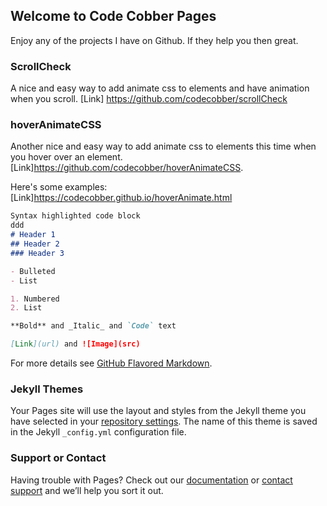 ## Welcome to Code Cobber Pages



Enjoy any of the projects I have on Github. If they help you then great.

### ScrollCheck

A nice and easy way to add animate css to elements and have animation when you scroll.
[Link] https://github.com/codecobber/scrollCheck

### hoverAnimateCSS

Another nice and easy way to add animate css to elements this time when you hover over an element.
[Link]https://github.com/codecobber/hoverAnimateCSS.

Here's some examples: [Link]https://codecobber.github.io/hoverAnimate.html


```markdown
Syntax highlighted code block
ddd
# Header 1
## Header 2
### Header 3

- Bulleted
- List

1. Numbered
2. List

**Bold** and _Italic_ and `Code` text

[Link](url) and ![Image](src)
```

For more details see [GitHub Flavored Markdown](https://guides.github.com/features/mastering-markdown/).

### Jekyll Themes

Your Pages site will use the layout and styles from the Jekyll theme you have selected in your [repository settings](https://github.com/codecobber/codecobber.github.io/settings). The name of this theme is saved in the Jekyll `_config.yml` configuration file.

### Support or Contact

Having trouble with Pages? Check out our [documentation](https://help.github.com/categories/github-pages-basics/) or [contact support](https://github.com/contact) and we’ll help you sort it out.
